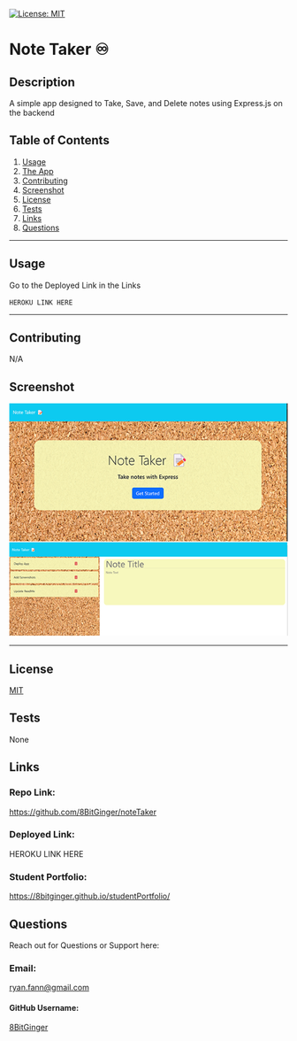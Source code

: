 
<a id="badges"></a>
[![License: MIT](https://img.shields.io/badge/License-MIT-yellow.svg)](https://opensource.org/licenses/MIT)


# Note Taker ♾

## Description
A simple app designed to Take, Save, and Delete notes using Express.js on the backend



## Table of Contents
1. [Usage](#usage)
2. [The App](#installation)
3. [Contributing](#contributing)
4. [Screenshot](#screenshot)
5. [License](#license)
6. [Tests](#tests)
7. [Links](#links)
8. [Questions](#support)

---

<a id="usage"></a>
## Usage
Go to the Deployed Link in the Links

<a id="installation"></a>
```
HEROKU LINK HERE
```

---

<a id="contributing"></a>
## Contributing
N/A


<a id="screenshot"></a>
## Screenshot
![screenshot](./public/assets/images/noteTaker-double-screenshot.png)

---


<a id="license"></a>
## License
[MIT](url)


<a id="tests"></a>
## Tests
None


<a id="links"></a>
## Links
### Repo Link:
 https://github.com/8BitGinger/noteTaker
### Deployed Link:
HEROKU LINK HERE
### Student Portfolio:
https://8bitginger.github.io/studentPortfolio/



<a id="support"></a>
## Questions
Reach out for Questions or Support here:
### Email: 
ryan.fann@gmail.com
#### GitHub Username: 
[8BitGinger](https://github.com/8BitGinger)


